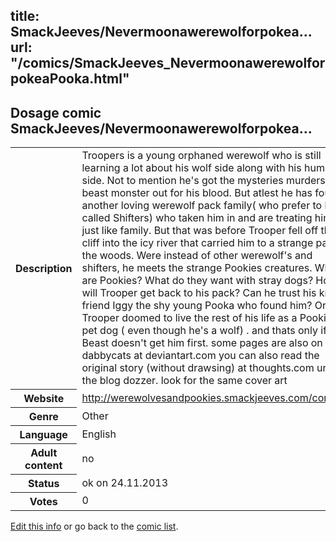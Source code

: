 title: SmackJeeves/Nevermoonawerewolforpokea...
url: "/comics/SmackJeeves_NevermoonawerewolforpokeaPooka.html"
---
Dosage comic SmackJeeves/Nevermoonawerewolforpokea...
-----------------------------------------

<p id="msg"></p>
<script type="text/javascript">
if (window.location.search === '?edit_info_mail=sent_ok') {
  var elem = document.getElementById("msg");
  elem.innerHTML = 'Edited information sucessfully sent for review, which is usually done daily. Thanks!';
  elem.className = 'ok';
}
</script>
<table class="comicinfo">
<tr>
<th>Description</th><td>Troopers is a young orphaned werewolf who is still learning a lot about his wolf side along with his human side. Not to mention he's got the mysteries murders beast monster out for his blood. But atlest he has found another loving werewolf pack family( who prefer to be called Shifters) who taken him in and are treating him just like family. But that was before Trooper fell off that cliff into the icy river that carried him to a strange part of the woods. Were instead of other werewolf's and shifters, he meets the strange Pookies creatures. What are Pookies? What do they want with stray dogs? How will Trooper get back to his pack? Can he trust his knew friend Iggy the shy young Pooka who found him? Or is Trooper doomed to live the rest of his life as a Pookies pet dog ( even though he's a wolf) . and thats only if the Beast doesn't get him first. some pages are also on dabbycats at deviantart.com you can also read the original story (without drawsing) at thoughts.com under the blog dozzer. look for the same cover art</td>
</tr>
<tr>
<th>Website</th><td><a href="http://werewolvesandpookies.smackjeeves.com/comics/">http://werewolvesandpookies.smackjeeves.com/comics/</a></td>
</tr>
<tr>
<th>Genre</th><td>Other</td>
</tr>
<tr>
<th>Language</th><td>English</td>
</tr>
<tr>
<th>Adult content</th><td>no</td>
</tr>
<tr>
<th>Status</th><td>ok on 24.11.2013</td>
</tr>
<tr>
<th>Votes</th><td>0</td>
</tr>
</table>

[Edit this info](SmackJeeves_NevermoonawerewolforpokeaPooka_edit.html) or go back to the [comic list](../comic-index.html).

